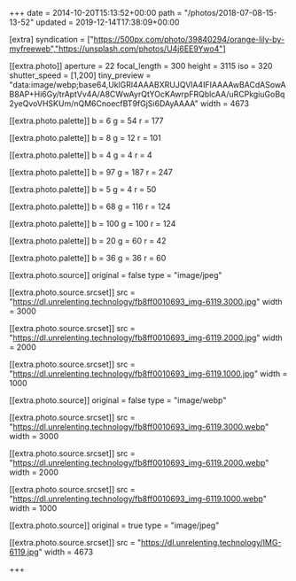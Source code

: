 +++
date = 2014-10-20T15:13:52+00:00
path = "/photos/2018-07-08-15-13-52"
updated = 2019-12-14T17:38:09+00:00

[extra]
syndication = ["https://500px.com/photo/39840294/orange-lily-by-myfreeweb","https://unsplash.com/photos/U4j6EE9Ywo4"]

[[extra.photo]]
aperture = 22
focal_length = 300
height = 3115
iso = 320
shutter_speed = [1,200]
tiny_preview = "data:image/webp;base64,UklGRl4AAABXRUJQVlA4IFIAAAAwBACdASowAB8AP+Hi6Gy/trAptVv4A/A8CWwAyrQtYOcKAwrpFRQblcAA/uRCPkgiuGoBq2yeQvoVHSKUm/nQM6CnoecfBT9fGjSi6DAyAAAA"
width = 4673

[[extra.photo.palette]]
b = 6
g = 54
r = 177

[[extra.photo.palette]]
b = 8
g = 12
r = 101

[[extra.photo.palette]]
b = 4
g = 4
r = 4

[[extra.photo.palette]]
b = 97
g = 187
r = 247

[[extra.photo.palette]]
b = 5
g = 4
r = 50

[[extra.photo.palette]]
b = 68
g = 116
r = 124

[[extra.photo.palette]]
b = 100
g = 100
r = 124

[[extra.photo.palette]]
b = 20
g = 60
r = 42

[[extra.photo.palette]]
b = 36
g = 36
r = 60

[[extra.photo.source]]
original = false
type = "image/jpeg"

[[extra.photo.source.srcset]]
src = "https://dl.unrelenting.technology/fb8ff0010693_img-6119.3000.jpg"
width = 3000

[[extra.photo.source.srcset]]
src = "https://dl.unrelenting.technology/fb8ff0010693_img-6119.2000.jpg"
width = 2000

[[extra.photo.source.srcset]]
src = "https://dl.unrelenting.technology/fb8ff0010693_img-6119.1000.jpg"
width = 1000

[[extra.photo.source]]
original = false
type = "image/webp"

[[extra.photo.source.srcset]]
src = "https://dl.unrelenting.technology/fb8ff0010693_img-6119.3000.webp"
width = 3000

[[extra.photo.source.srcset]]
src = "https://dl.unrelenting.technology/fb8ff0010693_img-6119.2000.webp"
width = 2000

[[extra.photo.source.srcset]]
src = "https://dl.unrelenting.technology/fb8ff0010693_img-6119.1000.webp"
width = 1000

[[extra.photo.source]]
original = true
type = "image/jpeg"

[[extra.photo.source.srcset]]
src = "https://dl.unrelenting.technology/IMG-6119.jpg"
width = 4673

+++

